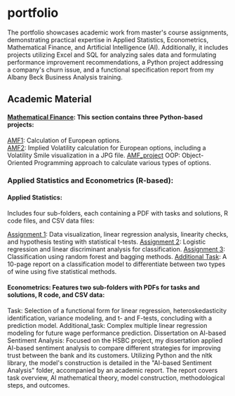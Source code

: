 # portfolio
The portfolio showcases academic work from master's course assignments, demonstrating practical expertise in Applied Statistics, Econometrics, Mathematical Finance, and Artificial Intelligence (AI). Additionally, it includes projects utilizing Excel and SQL for analyzing sales data and formulating performance improvement recommendations, a Python project addressing a company's churn issue, and a functional specification report from my Albany Beck Business Analysis training.

## Academic Material
#### [Mathematical Finance](./Mathematical%20Finance/): This section contains three Python-based projects:

[AMF1](./Mathematical%20Finance/AMF1.ipynb): Calculation of European options. <br>
[AMF2](./Mathematical%20Finance/AMF2.ipynb): Implied Volatility calculation for European options, including a Volatility Smile visualization in a JPG file.
[AMF_project](./Mathematical%20Finance/AMF_project.ipynb) OOP: Object-Oriented Programming approach to calculate various types of options.

### Applied Statistics and Econometrics (R-based):

#### Applied Statistics: 
Includes four sub-folders, each containing a PDF with tasks and solutions, R code files, and CSV data files:

[Assignment 1](./Applied%20Statistics/Assignment%201/BPT1_.pdf): Data visualization, linear regression analysis, linearity checks, and hypothesis testing with statistical t-tests.
[Assignment 2](./Applied%20Statistics/Assignment%202/AS2.pdf): Logistic regression and linear discriminant analysis for classification.
[Assignment 3](./Applied%20Statistics/Assignment%203/3_AS.pdf): Classification using random forest and bagging methods.
[Additional Task](./Applied%20Statistics/Additional%20Task/Additional_Task_Report.pdf): A 10-page report on a classification model to differentiate between two types of wine using five statistical methods.

#### Econometrics: Features two sub-folders with PDFs for tasks and solutions, R code, and CSV data:

Task: Selection of a functional form for linear regression, heteroskedasticity identification, variance modeling, and t- and F-tests, concluding with a prediction model.
Additional_task: Complex multiple linear regression modeling for future wage performance prediction.
Dissertation on AI-based Sentiment Analysis:
Focused on the HSBC project, my dissertation applied AI-based sentiment analysis to compare different strategies for improving trust between the bank and its customers. Utilizing Python and the nltk library, the model's construction is detailed in the "AI-based Sentiment Analysis" folder, accompanied by an academic report. The report covers task overview, AI mathematical theory, model construction, methodological steps, and outcomes.



